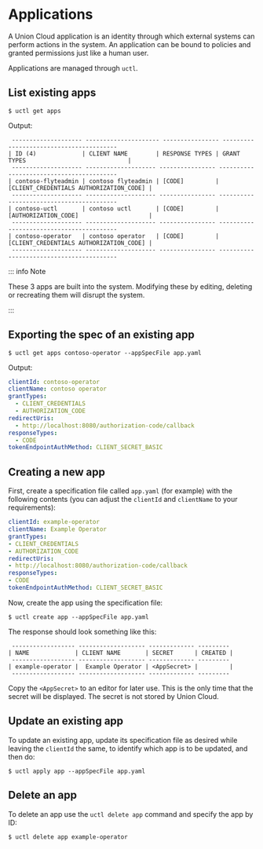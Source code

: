 # Applications

A Union Cloud application is an identity through which external systems can perform actions in the system.
An application can be bound to policies and granted permissions just like a human user.

Applications are managed through `uctl`.

## List existing apps

```shell
$ uctl get apps
```

Output:

```shell
 -------------------- --------------------- ---------------- ----------------------------------------
| ID (4)             | CLIENT NAME        | RESPONSE TYPES | GRANT TYPES                             |
 -------------------- -------------------- ---------------- -----------------------------------------
| contoso-flyteadmin | contoso flyteadmin | [CODE]         | [CLIENT_CREDENTIALS AUTHORIZATION_CODE] |
 -------------------- -------------------- ---------------- -----------------------------------------
| contoso-uctl       | contoso uctl       | [CODE]         | [AUTHORIZATION_CODE]                    |
 -------------------- -------------------- ---------------- -----------------------------------------
| contoso-operator   | contoso operator   | [CODE]         | [CLIENT_CREDENTIALS AUTHORIZATION_CODE] |
 -------------------- -------------------- ---------------- -----------------------------------------
```

::: info Note

These 3 apps are built into the system.
Modifying these by editing, deleting or recreating them will disrupt the system.

:::

## Exporting the spec of an existing app

```shell
$ uctl get apps contoso-operator --appSpecFile app.yaml
```

Output:

```yaml
clientId: contoso-operator
clientName: contoso operator
grantTypes:
  - CLIENT_CREDENTIALS
  - AUTHORIZATION_CODE
redirectUris:
  - http://localhost:8080/authorization-code/callback
responseTypes:
  - CODE
tokenEndpointAuthMethod: CLIENT_SECRET_BASIC
```

## Creating a new app

First, create a specification file called `app.yaml` (for example) with the following contents (you can adjust the `clientId` and `clientName` to your requirements):

```yaml
clientId: example-operator
clientName: Example Operator
grantTypes:
- CLIENT_CREDENTIALS
- AUTHORIZATION_CODE
redirectUris:
- http://localhost:8080/authorization-code/callback
responseTypes:
- CODE
tokenEndpointAuthMethod: CLIENT_SECRET_BASIC
```

Now, create the app using the specification file:

```shell
$ uctl create app --appSpecFile app.yaml
```

The response should look something like this:

```shell
 ------------------ ------------------- ------------- ---------
| NAME             | CLIENT NAME       | SECRET      | CREATED |
 ------------------ ------------------- ------------- ---------
| example-operator |  Example Operator | <AppSecret> |         |
 ------------------ ------------------- ------------- ---------
```

Copy the `<AppSecret>` to an editor for later use.
This is the only time that the secret will be displayed.
The secret is not stored by Union Cloud.

## Update an existing app

To update an existing app, update its specification file as desired while leaving the `clientId` the same, to identify which app is to be updated, and then do:

```shell
$ uctl apply app --appSpecFile app.yaml
```

## Delete an app

To delete an app use the `uctl delete app` command and specify the app by ID:

```shell
$ uctl delete app example-operator
```
